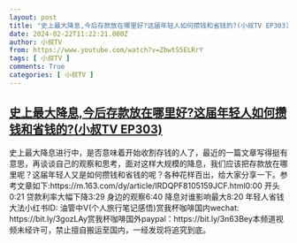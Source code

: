 ```yaml
---
layout: post
title: "史上最大降息,今后存款放在哪里好?这届年轻人如何攒钱和省钱的?(小叔TV EP303)"
date: 2024-02-22T11:22:21.000Z
author: 小叔TV
from: https://www.youtube.com/watch?v=ZbwtS5ELRrY
tags: [ 小叔TV ]
comments: True
categories: [ 小叔TV ]
---
```

<!--1708600941000-->
[史上最大降息,今后存款放在哪里好?这届年轻人如何攒钱和省钱的?(小叔TV EP303)](https://www.youtube.com/watch?v=ZbwtS5ELRrY)
------

<div>
史上最大降息进行中，是否意味着开始收割存钱的人了，最近的一篇文章写得挺有意思，再谈谈自己的观察和思考，面对这样大规模的降息，我们应该把存款放在哪里呢？这届年轻人又是如何攒钱和省钱的呢？各种花样百出，给大家分享一下。参考文章如下:https://m.163.com/dy/article/IRDQPF8105159JCF.html0:00 开头0:21 贷款利率大幅下降3:29 身边的观察6:40 降息对谁影响最大8:20 年轻人省钱大法小红书ID: 油管中V(个人旅行笔记感悟)赏我杯咖啡国内wechat: https://bit.ly/3gozLAy赏我杯咖啡国外paypal：https://bit.ly/3n63Bey本频道视频未经许可，禁止擅自搬运至国内，一经发现将追究到底。
</div>
